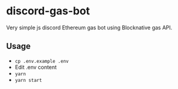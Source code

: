 # discord-gas-bot
Very simple js discord Ethereum gas bot using Blocknative gas API.

## Usage

* ```cp .env.example .env```
* Edit .env content
* ```yarn```
* ```yarn start```